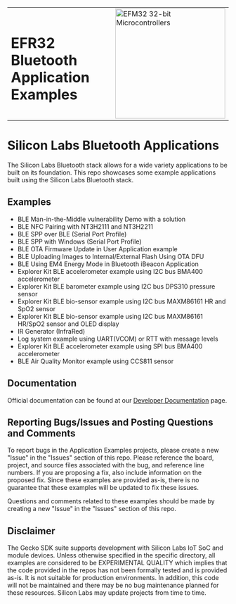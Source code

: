 <table border="0">
  <tr>
    <td align="left" valign="middle">
    <h1>EFR32 Bluetooth Application Examples</h1>
  </td>
  <td align="left" valign="middle">
    <a href="https://www.silabs.com/wireless/bluetooth">
      <img src="http://pages.silabs.com/rs/634-SLU-379/images/WGX-transparent.png"  title="Silicon Labs Gecko and Wireless Gecko MCUs" alt="EFM32 32-bit Microcontrollers" width="250"/>
    </a>
  </td>
  </tr>
</table>

# Silicon Labs Bluetooth Applications #

The Silicon Labs Bluetooth stack allows for a wide variety applications to be built on its foundation. This repo showcases some example applications built using the Silicon Labs Bluetooth stack.

## Examples ##

- BLE Man-in-the-Middle vulnerability Demo with a solution
- BLE NFC Pairing with NT3H2111 and NT3H2211
- BLE SPP over BLE (Serial Port Profile)
- BLE SPP with Windows (Serial Port Profile)
- BLE OTA Firmware Update in User Application example
- BLE Uploading Images to Internal/External Flash Using OTA DFU
- BLE Using EM4 Energy Mode in Bluetooth iBeacon Application
- Explorer Kit BLE accelerometer example using I2C bus BMA400 accelerometer
- Explorer Kit BLE barometer example using I2C bus DPS310 pressure sensor
- Explorer Kit BLE bio-sensor example using I2C bus MAXM86161 HR and SpO2 sensor
- Explorer Kit BLE bio-sensor example using I2C bus MAXM86161 HR/SpO2 sensor and OLED display
- IR Generator (InfraRed)
- Log system example using UART(VCOM) or RTT with message levels
- Explorer Kit BLE accelerometer example using SPI bus BMA400 accelerometer
- BLE Air Quality Monitor example using CCS811 sensor

## Documentation ##

Official documentation can be found at our [Developer Documentation](https://docs.silabs.com/bluetooth/latest/) page.

## Reporting Bugs/Issues and Posting Questions and Comments ##

To report bugs in the Application Examples projects, please create a new "Issue" in the "Issues" section of this repo. Please reference the board, project, and source files associated with the bug, and reference line numbers. If you are proposing a fix, also include information on the proposed fix. Since these examples are provided as-is, there is no guarantee that these examples will be updated to fix these issues.

Questions and comments related to these examples should be made by creating a new "Issue" in the "Issues" section of this repo.

## Disclaimer ##

The Gecko SDK suite supports development with Silicon Labs IoT SoC and module devices. Unless otherwise specified in the specific directory, all examples are considered to be EXPERIMENTAL QUALITY which implies that the code provided in the repos has not been formally tested and is provided as-is.  It is not suitable for production environments.  In addition, this code will not be maintained and there may be no bug maintenance planned for these resources. Silicon Labs may update projects from time to time.
